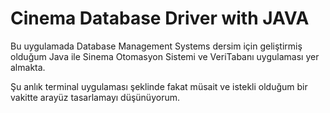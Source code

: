 # Cinema Database Driver with JAVA
Bu uygulamada Database Management Systems dersim için geliştirmiş olduğum Java ile Sinema Otomasyon Sistemi ve VeriTabanı uygulaması yer almakta.

Şu anlık terminal uygulaması şeklinde fakat müsait ve istekli olduğum bir vakitte arayüz tasarlamayı düşünüyorum. 
